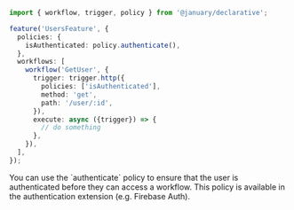 ```ts
import { workflow, trigger, policy } from '@january/declarative';

feature('UsersFeature', {
  policies: {
    isAuthenticated: policy.authenticate(),
  },
  workflows: [
    workflow('GetUser', {
      trigger: trigger.http({
        policies: ['isAuthenticated'],
        method: 'get',
        path: '/user/:id',
      }),
      execute: async ({trigger}) => {
        // do something
      },
    }),
  ],
});
```

<Footer
 gist="174d1a48e710d090ea1fd051dac723f2"
>
You can use the `authenticate` policy to ensure that the user is authenticated before they can access a workflow. This policy is available in the authentication extension (e.g. Firebase Auth).
</Footer>
